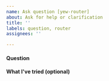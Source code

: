 ```yaml
---
name: Ask question [yew-router]
about: Ask for help or clarification
title: ''
labels: question, router
assignees: ''

---
```


<!-- Please limit issues to one question or a theme of a few closely related questions -->
<!-- If you're really stuck, feel free chat with us on our Discord server: https://discord.gg/VQck8X4 -->

#### Question


#### What I've tried (optional)
